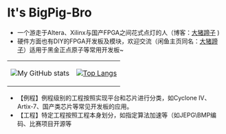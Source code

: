 # It's BigPig-Bro 

+ 一个游走于Altera、Xilinx与国产FPGA之间花式点灯的人（博客：[大猪蹄子](https://bigpig-bro.github.io/) )
+ 硬件方面也有DIY的FPGA开发板及模块，欢迎交流（闲鱼主页同名：[大猪蹄子](https://oshwhub.com/hdu_cy)）适用于黑金正点原子等常用开发板~

<table>
<tr>
<td>



![My GitHub stats](https://readme-stats.clckblog.space/api?username=BigPig-Bro&show_icons=true&line_height=33&theme=radical)

</td>
<td>

[![Top Langs](https://readme-stats.clckblog.space/api/top-langs/?username=BigPig-Bro&langs_count=4&hide=glsl,html,XBASE)](https://github.com/anuraghazra/github-readme-stats)

</td>
</tr>
</table>



+ 【例程】例程级别的工程按照实现平台和芯片进行分类，如Cyclone IV、Artix-7、国产类芯片等常见开发板的应用。
+ 【工程】特定工程按照工程本身划分，如指定算法加速等（如JEPG\BMP编码、比赛项目开源等
